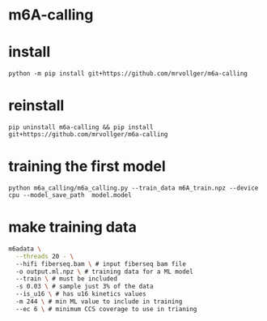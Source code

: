 # m6A-calling

# install
```
python -m pip install git+https://github.com/mrvollger/m6a-calling
```
# reinstall
```
pip uninstall m6a-calling && pip install git+https://github.com/mrvollger/m6a-calling
```


# training the first model 
```
python m6a_calling/m6a_calling.py --train_data m6A_train.npz --device cpu --model_save_path  model.model 
```

# make training data
```bash
m6adata \
  --threads 20 - \ 
  --hifi fiberseq.bam \ # input fiberseq bam file
  -o output.ml.npz \ # training data for a ML model
  --train \ # must be included
  -s 0.03 \ # sample just 3% of the data
  --is_u16 \ # has u16 kinetics values 
  -m 244 \ # min ML value to include in training
  --ec 6 \ # minimum CCS coverage to use in trianing
```

